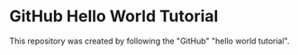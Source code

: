 # GitHub Hello World Tutorial
This repository was created by following the "GitHub" "hello world tutorial".
